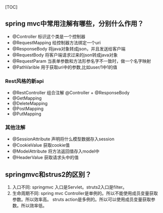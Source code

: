 [TOC]

## spring mvc中常用注解有哪些，分别什么作用？
- @Controller
标识这个类是一个控制器
- @RequestMapping
给控制器方法绑定一个uri
- @ResponseBody
将java对象转成json，并且发送给客户端
- @RequestBody
将客户端请求过来的json转成java对象
- @RequestParam
当表单参数和方法形参名字不一致时，做一个名字映射
- @PathVarible
用于获取uri中的参数,比如user/1中1的值

### Rest风格的新api
- @RestController
组合注解 @Controller + @ResponseBody
- @GetMapping
- @DeleteMapping
- @PostMapping
- @PutMapping

### 其他注解
- @SessionAttribute
声明将什么模型数据存入session
- @CookieValue
获取cookie值
- @ModelAttribute
将方法返回值存入model中
- @HeaderValue
获取请求头中的值

## springmvc和strus2的区别？
1. 入口不同:
springmvc 入口是Servlet。struts2入口是filter。
2. 生命周期不同:
spring mvc Controller是单例的。所以不能使用成员变量获取参数。所以效率高。
struts action是多例的。所以可以使用成员变量获取参数。所以效率低。
